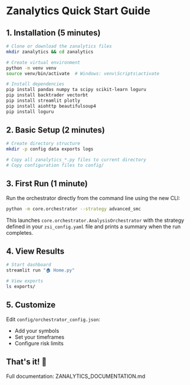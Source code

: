 # Zanalytics Quick Start Guide

## 1. Installation (5 minutes)

```bash
# Clone or download the zanalytics files
mkdir zanalytics && cd zanalytics

# Create virtual environment
python -m venv venv
source venv/bin/activate  # Windows: venv\Scripts\activate

# Install dependencies
pip install pandas numpy ta scipy scikit-learn loguru
pip install backtrader vectorbt
pip install streamlit plotly
pip install aiohttp beautifulsoup4
pip install loguru
```

## 2. Basic Setup (2 minutes)

```bash
# Create directory structure
mkdir -p config data exports logs

# Copy all zanalytics_*.py files to current directory
# Copy configuration files to config/
```

## 3. First Run (1 minute)

Run the orchestrator directly from the command line using the new CLI:

```bash
python -m core.orchestrator --strategy advanced_smc
```

This launches `core.orchestrator.AnalysisOrchestrator` with the
strategy defined in your `zsi_config.yaml` file and prints a summary
when the run completes.

## 4. View Results

```bash
# Start dashboard
streamlit run "🏠 Home.py"

# View exports
ls exports/
```

## 5. Customize

Edit `config/orchestrator_config.json`:
- Add your symbols
- Set your timeframes
- Configure risk limits

## That's it! 🚀

Full documentation: ZANALYTICS_DOCUMENTATION.md
